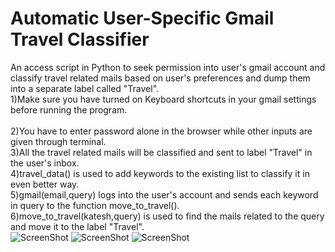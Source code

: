 # Automatic User-Specific Gmail Travel Classifier
An access script in Python to seek permission into user's gmail account and classify travel related mails based on user's preferences and dump them into a separate label called "Travel".<br />
1)Make sure you have turned on Keyboard shortcuts in your gmail settings before running the program.<br />				
2)You have to enter password alone in the browser while other inputs are given through terminal.<br /> 
3)All the travel related mails will be classified and sent to label "Travel" in the user's inbox.<br />
4)travel_data() is used to add keywords to the existing list to classify it in even better way.<br />
5)gmail(email,query) logs into the user's account and sends each keyword in query to the function move_to_travel().<br />
6)move_to_travel(katesh,query) is used to find the mails related to the query and move it to the label "Travel".<br />
![ScreenShot](https://raw.github.com/amirthakatesh/automatic-user-specific-gmail-travel-classifier/master/gmail1.png)
![ScreenShot](https://raw.github.com/amirthakatesh/automatic-user-specific-gmail-travel-classifier/master/gma3.png)
![ScreenShot](https://raw.github.com/amirthakatesh/automatic-user-specific-gmail-travel-classifier/master/gma4.png)
